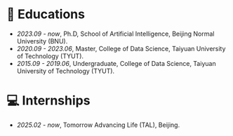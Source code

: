
# 📖 Educations
- *2023.09 - now*, Ph.D, School of Artificial Intelligence, Beijing Normal University (BNU).
- *2020.09 - 2023.06*, Master, College of Data Science, Taiyuan University of Technology (TYUT).
- *2015.09 - 2019.06*, Undergraduate, College of Data Science, Taiyuan University of Technology (TYUT).

# 💻 Internships
- *2025.02 - now*, Tomorrow Advancing Life (TAL), Beijing.
